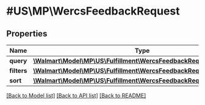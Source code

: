 # #US\MP\WercsFeedbackRequest

## Properties

Name | Type | Description | Notes
------------ | ------------- | ------------- | -------------
**query** | [**\Walmart\Model\MP\US\Fulfillment\WercsFeedbackRequestQuery**](WercsFeedbackRequestQuery.md) |  | [optional]
**filters** | [**\Walmart\Model\MP\US\Fulfillment\WercsFeedbackRequestFiltersInner[]**](WercsFeedbackRequestFiltersInner.md) |  | [optional]
**sort** | [**\Walmart\Model\MP\US\Fulfillment\WercsFeedbackRequestSort**](WercsFeedbackRequestSort.md) |  | [optional]


[[Back to Model list]](../) [[Back to API list]](../../Api/US/MP) [[Back to README]](../../README.md)
